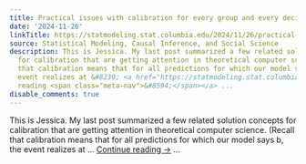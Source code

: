 ```yaml
---
title: Practical issues with calibration for every group and every decision problem
date: '2024-11-26'
linkTitle: https://statmodeling.stat.columbia.edu/2024/11/26/practical-issues-with-calibration-for-every-group-and-every-decision-problem/
source: Statistical Modeling, Causal Inference, and Social Science
description: This is Jessica. My last post summarized a few related solution concepts
  for calibration that are getting attention in theoretical computer science. (Recall
  that calibration means that for all predictions for which our model says b, the
  event realizes at &#8230; <a href="https://statmodeling.stat.columbia.edu/2024/11/26/practical-issues-with-calibration-for-every-group-and-every-decision-problem/">Continue
  reading <span class="meta-nav">&#8594;</span></a> ...
disable_comments: true
---
```

This is Jessica. My last post summarized a few related solution concepts for calibration that are getting attention in theoretical computer science. (Recall that calibration means that for all predictions for which our model says b, the event realizes at &#8230; <a href="https://statmodeling.stat.columbia.edu/2024/11/26/practical-issues-with-calibration-for-every-group-and-every-decision-problem/">Continue reading <span class="meta-nav">&#8594;</span></a> ...